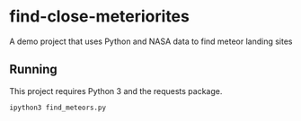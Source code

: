 # find-close-meteriorites
A demo project that uses Python and NASA data to find meteor landing sites

## Running

This project requires Python 3 and the requests package.

`ipython3 find_meteors.py`

